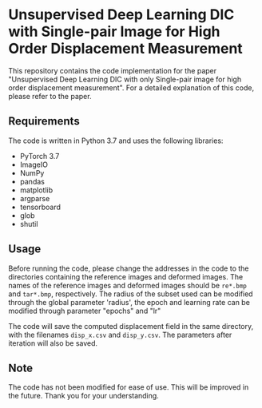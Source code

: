 # Unsupervised Deep Learning DIC with Single-pair Image for High Order Displacement Measurement

This repository contains the code implementation for the paper "Unsupervised Deep Learning DIC with only Single-pair image for high order displacement measurement". For a detailed explanation of this code, please refer to the paper.

## Requirements

The code is written in Python 3.7 and uses the following libraries:

- PyTorch 3.7
- ImageIO
- NumPy
- pandas
- matplotlib
- argparse
- tensorboard
- glob
- shutil

## Usage

Before running the code, please change the addresses in the code to the directories containing the reference images and deformed images. The names of the reference images and deformed images should be `re*.bmp` and `tar*.bmp`, respectively.
The radius of the subset used can be modified through the global parameter 'radius', the epoch and learning rate can be modified through parameter "epochs" and "lr"

The code will save the computed displacement field in the same directory, with the filenames `disp_x.csv` and `disp_y.csv`. The parameters after iteration will also be saved.



## Note

The code has not been modified for ease of use. This will be improved in the future. Thank you for your understanding.
